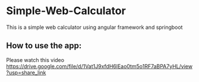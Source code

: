 # Simple-Web-Calculator
This is a simple web calculator using angular framework and springboot

## How to use the app:
Please watch this video https://drive.google.com/file/d/1Vat1J9xfdH6lEao0tm5o1RF7aBPA7yHL/view?usp=share_link


